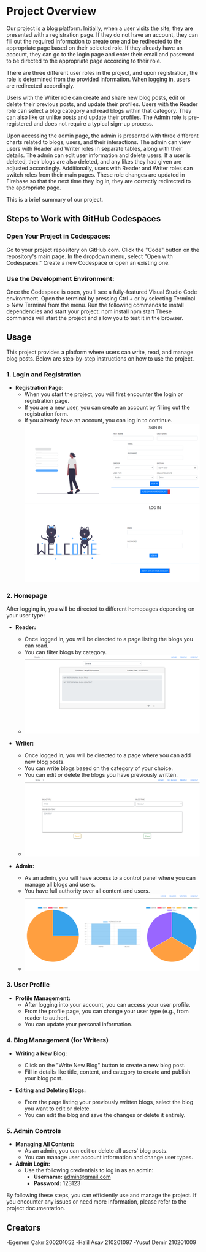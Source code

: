# Project Overview

Our project is a blog platform. Initially, when a user visits the site, they are presented with a registration page. If they do not have an account, they can fill out the required information to create one and be redirected to the appropriate page based on their selected role. If they already have an account, they can go to the login page and enter their email and password to be directed to the appropriate page according to their role.

There are three different user roles in the project, and upon registration, the role is determined from the provided information. When logging in, users are redirected accordingly.

Users with the Writer role can create and share new blog posts, edit or delete their previous posts, and update their profiles. Users with the Reader role can select a blog category and read blogs within that category. They can also like or unlike posts and update their profiles. The Admin role is pre-registered and does not require a typical sign-up process.

Upon accessing the admin page, the admin is presented with three different charts related to blogs, users, and their interactions. The admin can view users with Reader and Writer roles in separate tables, along with their details. The admin can edit user information and delete users. If a user is deleted, their blogs are also deleted, and any likes they had given are adjusted accordingly. Additionally, users with Reader and Writer roles can switch roles from their main pages. These role changes are updated in Firebase so that the next time they log in, they are correctly redirected to the appropriate page.

This is a brief summary of our project.

## Steps to Work with GitHub Codespaces

### Open Your Project in Codespaces:

Go to your project repository on GitHub.com.
Click the "Code" button on the repository's main page.
In the dropdown menu, select "Open with Codespaces."
Create a new Codespace or open an existing one.

### Use the Development Environment:

Once the Codespace is open, you'll see a fully-featured Visual Studio Code environment.
Open the terminal by pressing Ctrl + or by selecting Terminal > New Terminal from the menu.
Run the following commands to install dependencies and start your project:
npm install
npm start
These commands will start the project and allow you to test it in the browser.

## Usage

This project provides a platform where users can write, read, and manage blog posts. Below are step-by-step instructions on how to use the project.

### 1. Login and Registration

- **Registration Page:**
  - When you start the project, you will first encounter the login or registration page.
  - If you are a new user, you can create an account by filling out the registration form.
  - If you already have an account, you can log in to continue.
![Alt Text](images/RegisterScreen.png)
![Alt Text](images/LoginScreen.png)

### 2. Homepage

After logging in, you will be directed to different homepages depending on your user type:

- **Reader:**
  - Once logged in, you will be directed to a page listing the blogs you can read.
  - You can filter blogs by category.
  - ![Alt Text](images/ReaderScreen.png)

- **Writer:**
  - Once logged in, you will be directed to a page where you can add new blog posts.
  - You can write blogs based on the category of your choice.
  - You can edit or delete the blogs you have previously written.
  - ![Alt Text](images/WriterScreen.png)

- **Admin:**
  - As an admin, you will have access to a control panel where you can manage all blogs and users.
  - You have full authority over all content and users.
  - ![Alt Text](images/AdminScreen.png)

### 3. User Profile

- **Profile Management:**
  - After logging into your account, you can access your user profile.
  - From the profile page, you can change your user type (e.g., from reader to author).
  - You can update your personal information.

### 4. Blog Management (for Writers)

- **Writing a New Blog:**
  - Click on the "Write New Blog" button to create a new blog post.
  - Fill in details like title, content, and category to create and publish your blog post.

- **Editing and Deleting Blogs:**
  - From the page listing your previously written blogs, select the blog you want to edit or delete.
  - You can edit the blog and save the changes or delete it entirely.

### 5. Admin Controls

- **Managing All Content:**
  - As an admin, you can edit or delete all users' blog posts.
  - You can manage user account information and change user types.
- **Admin Login:**
  - Use the following credentials to log in as an admin:
    - **Username:** admin@gmail.com
    - **Password:** 123123

By following these steps, you can efficiently use and manage the project. If you encounter any issues or need more information, please refer to the project documentation.

## Creators
-Egemen Çakır  200201052
-Halil Asav  210201097
-Yusuf Demir  210201009
